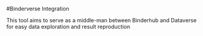 #Binderverse Integration

This tool aims to serve as a middle-man between Binderhub and Dataverse for easy data exploration and result reproduction
